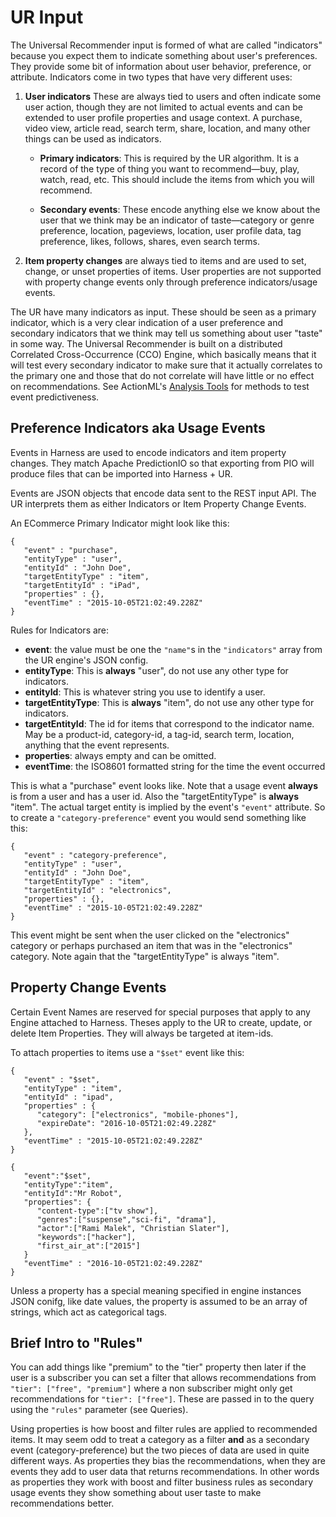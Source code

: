 # UR Input

The Universal Recommender input is formed of what are called "indicators" because you expect them to indicate something about user's preferences. They provide some bit of information about user behavior, preference, or attribute. Indicators come in two types that have very different uses:

 1. **User indicators** These are always tied to users and often indicate some user action, though they are not limited to actual events and can be extended to user profile properties and usage context. A purchase, video view, article read, search term, share, location, and many other things can be used as indicators.  
    
    - **Primary indicators**: This is required by the UR algorithm. It is a record of the type of thing you want to recommend&mdash;buy, play, watch, read, etc. This should include the items from which you will recommend.
    
    - **Secondary events**: These encode anything else we know about the user that we think may be an indicator of taste&mdash;category or genre preference, location, pageviews, location, user profile data, tag preference, likes, follows, shares, even search terms.
    
 2. **Item property changes** are always tied to items and are used to set, change, or unset properties of items. User properties are not supported with property change events only through  preference indicators/usage events.
 
The UR have many indicators as input. These should be seen as a primary indicator, which is a very clear indication of a user preference and secondary indicators that we think may tell us something about user "taste" in some way. The Universal Recommender is built on a distributed Correlated Cross-Occurrence (CCO) Engine, which basically means that it will test every secondary indicator to make sure that it actually correlates to the primary one and those that do not correlate will have little or no effect on recommendations. See ActionML's [Analysis Tools](/docs/ur_advanced_tuning/#mapk) for methods to test event predictiveness.

## Preference Indicators aka Usage Events

Events in Harness are used to encode indicators and item property changes. They match Apache PredictionIO so that exporting from PIO will produce files that can be imported into Harness + UR.

Events are JSON objects that encode data sent to the REST input API. The UR interprets them as either Indicators or Item Property Change Events.

An ECommerce Primary Indicator might look like this:

```
{
   "event" : "purchase",
   "entityType" : "user",
   "entityId" : "John Doe",
   "targetEntityType" : "item",
   "targetEntityId" : "iPad",
   "properties" : {},
   "eventTime" : "2015-10-05T21:02:49.228Z"
}
```

Rules for Indicators are:

 - **event**: the value must be one the `"name"`s in the `"indicators"` array from the UR engine's JSON config.
 - **entityType**: This is **always** "user", do not use any other type for indicators. 
 - **entityId**: This is whatever string you use to identify a user.
 - **targetEntityType**: This is **always** "item", do not use any other type for indicators.
 - **targetEntityId**: The id for items that correspond to the indicator name. May be a product-id, category-id, a tag-id, search term, location,  anything that the event represents.
 - **properties**: always empty and can be omitted.
 - **eventTime**: the ISO8601 formatted string for the time the event occurred

This is what a "purchase" event looks like. Note that a usage event **always** is from a user and has a user id. Also the "targetEntityType" is **always** "item". The actual target entity is implied by the event's `"event"` attribute. So to create a `"category-preference"` event you would send something like this:

```
{
   "event" : "category-preference",
   "entityType" : "user",
   "entityId" : "John Doe",
   "targetEntityType" : "item",
   "targetEntityId" : "electronics",
   "properties" : {},
   "eventTime" : "2015-10-05T21:02:49.228Z"
}
```
   
This event might be sent when the user clicked on the "electronics" category or perhaps purchased an item that was in the "electronics" category. Note again that the "targetEntityType" is always "item".

## Property Change Events

Certain Event Names are reserved for special purposes that apply to any Engine attached to Harness. Theses apply to the UR to create, update, or delete Item Properties. They will always be targeted at item-ids.

To attach properties to items use a `"$set"` event like this:

```
{
   "event" : "$set",
   "entityType" : "item",
   "entityId" : "ipad",
   "properties" : {
      "category": ["electronics", "mobile-phones"],
      "expireDate": "2016-10-05T21:02:49.228Z"
   },
   "eventTime" : "2015-10-05T21:02:49.228Z"
}
```
   
```
{
   "event":"$set",
   "entityType":"item",
   "entityId":"Mr Robot",
   "properties": {
      "content-type":["tv show"],
      "genres":["suspense","sci-fi", "drama"],
      "actor":["Rami Malek", "Christian Slater"],
      "keywords":["hacker"],
      "first_air_at":["2015"]
   }
   "eventTime" : "2016-10-05T21:02:49.228Z"
}
```


Unless a property has a special meaning specified in engine instances JSON conifg, like date values, the property is assumed to be an array of strings, which act as categorical tags. 

## Brief Intro to "Rules"

You can add things like "premium" to the "tier" property then later if the user is a subscriber you can set a filter that allows recommendations from `"tier": ["free", "premium"]` where a non subscriber might only get recommendations for `"tier": ["free"]`. These are passed in to the query using the `"rules"` parameter (see Queries).

Using properties is how boost and filter rules are applied to recommended items. It may seem odd to treat a category as a filter **and** as a secondary event (category-preference) but the two pieces of data are used in quite different ways. As properties they bias the recommendations, when they are events they add to user data that returns recommendations. In other words as properties they work with boost and filter business rules as secondary usage events they show something about user taste to make recommendations better.
